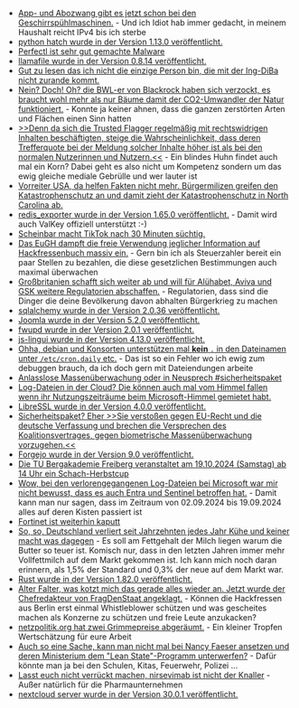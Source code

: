 * [App- und Abozwang gibt es jetzt schon bei den Geschirrspühlmaschinen.](https://blog.fefe.de/?ts=99f23585) - Und ich Idiot hab immer gedacht, in meinem Haushalt reicht IPv4 bis ich sterbe
* [python hatch wurde in der Version 1.13.0 veröffentlicht.](https://github.com/pypa/hatch/releases/tag/hatch-v1.13.0)
* [Perfectl ist sehr gut gemachte Malware](https://www.schneier.com/blog/archives/2024/10/perfectl-malware.html)
* [llamafile wurde in der Version 0.8.14 veröffentlicht.](https://www.phoronix.com/news/Llamafile-0.8.14)
* [Gut zu lesen das ich nicht die einzige Person bin, die mit der Ing-DiBa nicht zurande kommt.](https://www.borncity.com/blog/2024/10/14/fail-der-ing-beim-online-banking-teil-2/)
* [Nein? Doch! Oh? die BWL-er von Blackrock haben sich verzockt, es braucht wohl mehr als nur Bäume damit der CO2-Umwandler der Natur funktioniert.](https://blog.fefe.de/?ts=99f343c1) - Konnte ja keiner ahnen, dass die ganzen zerstörten Arten und Flächen einen Sinn hatten
* [>>Denn da sich die Trusted Flagger regelmäßig mit rechtswidrigen Inhalten beschäftigten, steige die Wahrscheinlichkeit, dass deren Trefferquote bei der Meldung solcher Inhalte höher ist als bei den normalen Nutzerinnen und Nutzern.<<](https://blog.fefe.de/?ts=99f3bbbd) - Ein blindes Huhn findet auch mal ein Korn? Dabei geht es also nicht um Kompetenz sondern um das ewig gleiche mediale Gebrülle und wer lauter ist
* [Vorreiter USA, da helfen Fakten nicht mehr. Bürgermilizen greifen den Katastrophenschutz an und damit zieht der Katastrophenschutz in North Carolina ab.](https://blog.fefe.de/?ts=99f3f19c)
* [redis_exporter wurde in der Version 1.65.0 veröffentlicht.](https://github.com/oliver006/redis_exporter/releases/tag/v1.65.0) - Damit wird auch ValKey offiziell unterstützt :-)
* [Scheinbar macht TikTok nach 30 Minuten süchtig.](https://netzpolitik.org/2024/interne-dokumente-tiktok-ist-sich-seines-suchtpotenzials-offenbar-bewusst/)
* [Das EuGH dampft die freie Verwendung jeglicher Information auf Hackfressenbuch massiv ein.](https://noyb.eu/de/cjeu-meta-must-minimise-use-personal-data-ads-0) - Gern bin ich als Steuerzahler bereit ein paar Stellen zu bezahlen, die diese gesetzlichen Bestimmungen auch maximal überwachen
* [Großbritanien schafft sich weiter ab und will für Alühabet, Aviva und GSK weitere Regulatorien abschaffen.](https://blog.fefe.de/?ts=99f0fdc8) - Regulatorien, dass sind die Dinger die deine Bevölkerung davon abhalten Bürgerkrieg zu machen
* [sqlalchemy wurde in der Version 2.0.36 veröffentlicht.](https://github.com/sqlalchemy/sqlalchemy/releases/tag/rel_2_0_36)
* [Joomla wurde in der Version 5.2.0 veröffentlicht.](https://github.com/joomla/joomla-cms/releases/tag/5.2.0)
* [fwupd wurde in der Version 2.0.1 veröffentlicht.](https://github.com/fwupd/fwupd/releases/tag/2.0.1)
* [js-lingui wurde in der Version 4.13.0 veröffentlicht.](https://github.com/lingui/js-lingui/releases/tag/v4.13.0)
* [Ohha, debian und Konsorten unterstützen mal **kein** `.` in den Dateinamen unter `/etc/cron.daily` etc.](https://utcc.utoronto.ca/~cks/space/blog/linux/CronPeriodicDirsAndRunParts) - Das ist so ein Fehler wo ich ewig zum debuggen brauch, da ich doch gern mit Dateiendungen arbeite
* [Anlasslose Massenüberwachung oder in Neusprech #sicherheitspaket](https://netzpolitik.org/2024/biometrische-ueberwachung-sicherheitspaket-als-buechse-der-pandora/)
* [Log-Dateien in der Cloud? Die können auch mal vom Himmel fallen wenn ihr Nutzungszeiträume beim Microsoft-Himmel gemietet habt.](https://www.borncity.com/blog/2024/10/16/microsoft-verliert-log-daten-von-sicherheitsprodukten-in-der-cloud/)
* [LibreSSL wurde in der Version 4.0.0 veröffentlicht.](https://lwn.net/Articles/994320/)
* [Sicherheitspaket? Eher >>Sie verstoßen gegen EU-Recht und die deutsche Verfassung und brechen die Versprechen des Koalitionsvertrages, gegen biometrische Massenüberwachung vorzugehen.<<](https://www.ccc.de/de/updates/2024/die-groesste-enttauschung-seit-beginn-der-ampel-regierung)
* [Forgejo wurde in der Version 9.0 veröffentlicht.](https://forgejo.org/2024-10-release-v9-0/)
* [Die TU Bergakademie Freiberg veranstaltet am 19.10.2024 (Samstag) ab 14 Uhr ein Schach-Herbstcup](https://www.tubaf.plus/post/19-10-2024-tubaf-schach-herbstcup)
* [Wow, bei den verlorengegangenen Log-Dateien bei Microsoft war mir nicht bewusst, dass es auch Entra und Sentinel betroffen hat.](https://blog.fefe.de/?ts=99efcf7b) - Damit kann man nur sagen, dass im Zeitraum von 02.09.2024 bis 19.09.2024 alles auf deren Kisten passiert ist
* [Fortinet ist weiterhin kaputt](https://blog.fefe.de/?ts=99ee36e2)
* [So, so, Deutschland verliert seit Jahrzehnten jedes Jahr Kühe und keiner macht was dagegen](https://blog.fefe.de/?ts=99ee2ac2) - Es soll am Fettgehalt der Milch liegen warum die Butter so teuer ist. Komisch nur, dass in den letzten Jahren immer mehr Vollfettmilch auf dem Markt gekommen ist. Ich kann mich noch daran erinnern, als 1,5% der Standard und 0,3% der neue auf dem Markt war.
* [Rust wurde in der Version 1.82.0 veröffentlicht.](https://blog.rust-lang.org/2024/10/17/Rust-1.82.0.html)
* [Alter Falter, was kotzt mich das gerade alles wieder an. Jetzt wurde der Chefredakteur von FragDenStaat angeklagt.](https://netzpolitik.org/2024/pressefreiheit-fragdenstaat-chefredakteur-vor-gericht/) - Können die Hackfressen aus Berlin erst einmal Whistleblower schützen und was gescheites machen als Konzerne zu schützen und freie Leute anzukacken?
* [netzpolitik.org hat zwei Grimmepreise abgeräumt.](https://netzpolitik.org/2024/in-eigener-sache-netzpolitik-org-holt-zwei-grimme-online-awards/) - Ein kleiner Tropfen Wertschätzung für eure Arbeit
* [Auch so eine Sache, kann man nicht mal bei Nancy Faeser ansetzen und deren Ministerium dem "Lean State"-Programm unterwerfen?](https://netzpolitik.org/2024/statt-vorratsdatenspeicherung-wir-veroeffentlichen-den-gesetzentwurf-fuer-quick-freeze/) - Dafür könnte man ja bei den Schulen, Kitas, Feuerwehr, Polizei ...
* [Lasst euch nicht verrückt machen, nirsevimab ist nicht der Knaller](https://impfentscheidung.online/nirsevimab-messbare-effekte-seit-dem-start-der-impfprogramme/) - Außer natürlich für die Pharmaunternehmen
* [nextcloud server wurde in der Version 30.0.1 veröffentlicht.](https://github.com/nextcloud/server/releases/tag/v30.0.1)
